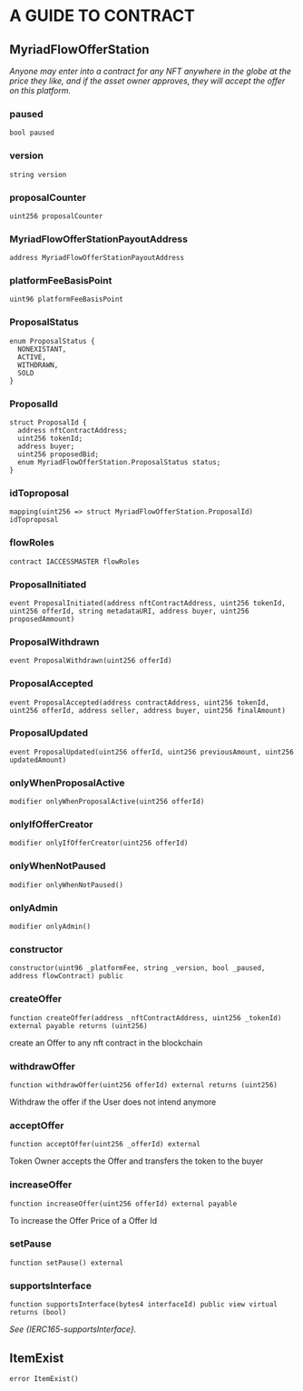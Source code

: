 # A GUIDE TO CONTRACT

## **MyriadFlowOfferStation**
_Anyone may enter into a contract for any NFT anywhere in the globe at the price they like, and if the asset owner approves, they will accept the offer on this platform._

### paused

```solidity
bool paused
```

### version

```solidity
string version
```

### proposalCounter

```solidity
uint256 proposalCounter
```

### MyriadFlowOfferStationPayoutAddress

```solidity
address MyriadFlowOfferStationPayoutAddress
```

### platformFeeBasisPoint

```solidity
uint96 platformFeeBasisPoint
```

### ProposalStatus

```solidity
enum ProposalStatus {
  NONEXISTANT,
  ACTIVE,
  WITHDRAWN,
  SOLD
}
```

### ProposalId

```solidity
struct ProposalId {
  address nftContractAddress;
  uint256 tokenId;
  address buyer;
  uint256 proposedBid;
  enum MyriadFlowOfferStation.ProposalStatus status;
}
```

### idToproposal

```solidity
mapping(uint256 => struct MyriadFlowOfferStation.ProposalId) idToproposal
```

### flowRoles

```solidity
contract IACCESSMASTER flowRoles
```

### ProposalInitiated

```solidity
event ProposalInitiated(address nftContractAddress, uint256 tokenId, uint256 offerId, string metadataURI, address buyer, uint256 proposedAmmount)
```

### ProposalWithdrawn

```solidity
event ProposalWithdrawn(uint256 offerId)
```

### ProposalAccepted

```solidity
event ProposalAccepted(address contractAddress, uint256 tokenId, uint256 offerId, address seller, address buyer, uint256 finalAmount)
```

### ProposalUpdated

```solidity
event ProposalUpdated(uint256 offerId, uint256 previousAmount, uint256 updatedAmount)
```

### onlyWhenProposalActive

```solidity
modifier onlyWhenProposalActive(uint256 offerId)
```

### onlyIfOfferCreator

```solidity
modifier onlyIfOfferCreator(uint256 offerId)
```

### onlyWhenNotPaused

```solidity
modifier onlyWhenNotPaused()
```

### onlyAdmin

```solidity
modifier onlyAdmin()
```

### constructor

```solidity
constructor(uint96 _platformFee, string _version, bool _paused, address flowContract) public
```

### createOffer

```solidity
function createOffer(address _nftContractAddress, uint256 _tokenId) external payable returns (uint256)
```

create an Offer to any  nft contract in the blockchain

### withdrawOffer

```solidity
function withdrawOffer(uint256 offerId) external returns (uint256)
```

Withdraw the offer if the User does not intend anymore

### acceptOffer

```solidity
function acceptOffer(uint256 _offerId) external
```

Token Owner accepts the Offer and transfers the token to the buyer

### increaseOffer

```solidity
function increaseOffer(uint256 offerId) external payable
```

To increase the Offer Price of a Offer Id

### setPause

```solidity
function setPause() external
```

### supportsInterface

```solidity
function supportsInterface(bytes4 interfaceId) public view virtual returns (bool)
```

_See {IERC165-supportsInterface}._

## ItemExist

```solidity
error ItemExist()
```